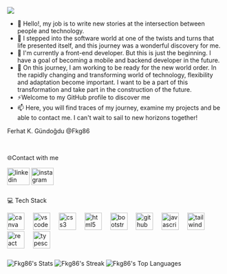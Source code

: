 ![]([https://github.com/Your_Repository_Name/Your_GIF_Name.gif](https://user-images.githubusercontent.com/74038190/235224431-e8c8c12e-6826-47f1-89fb-2ddad83b3abf.gif))


- 👋 Hello!, my job is to write new stories at the intersection between people and technology.
- 👀 I stepped into the software world at one of the twists and turns that life presented itself, and this journey was a wonderful discovery for me. 
- 🌱 I'm currently a front-end developer. But this is just the beginning. I have a goal of becoming a mobile and backend developer in the future.
- 💞️ On this journey, I am working to be ready for the new world order. In the rapidly changing and transforming world of technology, flexibility and adaptation become important. I want to be a part of this transformation and take part in the construction of the future.
- ⚡Welcome to my GitHub profile to discover me
- 📫 Here, you will find traces of my journey, examine my projects and be able to contact me. I can't wait to sail to new horizons together!

Ferhat K. Gündoğdu @Fkg86

<br clear="both">

🌐Contact with me

<div align="left">
  <img src="https://raw.githubusercontent.com/maurodesouza/profile-readme-generator/master/src/assets/icons/social/linkedin/default.svg" width="52" height="40" alt="linkedin logo"  />
  <img src="https://raw.githubusercontent.com/maurodesouza/profile-readme-generator/master/src/assets/icons/social/instagram/default.svg" width="52" height="40" alt="instagram logo"  />
</div>

###
💻 Tech Stack
<div align="left">
  <img src="https://cdn.jsdelivr.net/gh/devicons/devicon/icons/canva/canva-original.svg" height="40" alt="canva logo"  />
  <img width="12" />
  <img src="https://cdn.jsdelivr.net/gh/devicons/devicon/icons/vscode/vscode-original.svg" height="40" alt="vscode logo"  />
  <img width="12" />
  <img src="https://cdn.jsdelivr.net/gh/devicons/devicon/icons/css3/css3-original.svg" height="40" alt="css3 logo"  />
  <img width="12" />
  <img src="https://cdn.jsdelivr.net/gh/devicons/devicon/icons/html5/html5-original.svg" height="40" alt="html5 logo"  />
  <img width="12" />
  <img src="https://cdn.jsdelivr.net/gh/devicons/devicon/icons/bootstrap/bootstrap-original.svg" height="40" alt="bootstrap logo"  />
  <img width="12" />
  <img src="https://cdn.jsdelivr.net/gh/devicons/devicon/icons/github/github-original.svg" height="40" alt="github logo"  />
  <img width="12" />
  <img src="https://cdn.jsdelivr.net/gh/devicons/devicon/icons/javascript/javascript-original.svg" height="40" alt="javascript logo"  />
  <img width="12" />
  <img src="https://cdn.jsdelivr.net/gh/devicons/devicon/icons/tailwindcss/tailwindcss-original-wordmark.svg" height="40" alt="tailwindcss logo"  />
  <img width="12" />
  <img src="https://cdn.jsdelivr.net/gh/devicons/devicon/icons/react/react-original.svg" height="40" alt="react logo"  />
  <img width="12" />
  <img src="https://cdn.jsdelivr.net/gh/devicons/devicon/icons/typescript/typescript-original.svg" height="40" alt="typescript logo"  />
</div>

###

![Fkg86's Stats](https://github-readme-stats.vercel.app/api?username=Fkg86&theme=vue-dark&show_icons=true&hide_border=false&count_private=false)
![Fkg86's Streak](https://github-readme-streak-stats.herokuapp.com/?user=Fkg86&theme=vue-dark&hide_border=false)
![Fkg86's Top Languages](https://github-readme-stats.vercel.app/api/top-langs/?username=Fkg86&theme=vue-dark&show_icons=true&hide_border=false&layout=compact)
